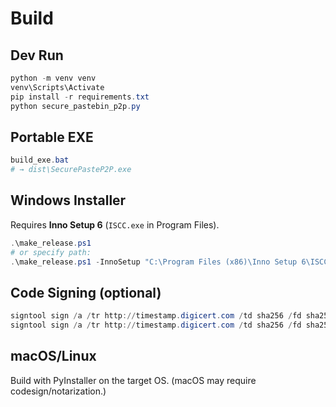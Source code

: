 # Build

## Dev Run
```powershell
python -m venv venv
venv\Scripts\Activate
pip install -r requirements.txt
python secure_pastebin_p2p.py
```

## Portable EXE
```powershell
build_exe.bat
# → dist\SecurePasteP2P.exe
```

## Windows Installer
Requires **Inno Setup 6** (`ISCC.exe` in Program Files).

```powershell
.\make_release.ps1
# or specify path:
.\make_release.ps1 -InnoSetup "C:\Program Files (x86)\Inno Setup 6\ISCC.exe"
```

## Code Signing (optional)
```powershell
signtool sign /a /tr http://timestamp.digicert.com /td sha256 /fd sha256 dist\SecurePasteP2P.exe
signtool sign /a /tr http://timestamp.digicert.com /td sha256 /fd sha256 output\SecurePasteP2P-Lilac-Setup.exe
```

## macOS/Linux
Build with PyInstaller on the target OS. (macOS may require codesign/notarization.)
